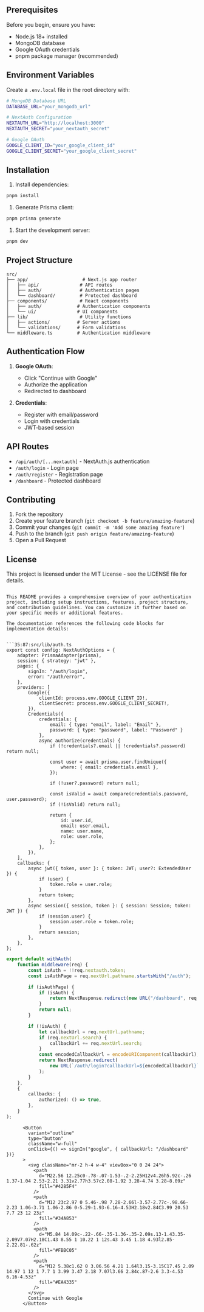 
## Prerequisites

Before you begin, ensure you have:

- Node.js 18+ installed
- MongoDB database
- Google OAuth credentials
- pnpm package manager (recommended)

## Environment Variables

Create a `.env.local` file in the root directory with:

```bash
# MongoDB Database URL
DATABASE_URL="your_mongodb_url"

# NextAuth Configuration
NEXTAUTH_URL="http://localhost:3000"
NEXTAUTH_SECRET="your_nextauth_secret"

# Google OAuth
GOOGLE_CLIENT_ID="your_google_client_id"
GOOGLE_CLIENT_SECRET="your_google_client_secret"
```

## Installation


1. Install dependencies:
```bash
pnpm install
```

1. Generate Prisma client:
```bash
pnpm prisma generate
```

1. Start the development server:
```bash
pnpm dev
```

## Project Structure

```
src/
├── app/                    # Next.js app router
│   ├── api/               # API routes
│   ├── auth/              # Authentication pages
│   └── dashboard/         # Protected dashboard
├── components/            # React components
│   ├── auth/             # Authentication components
│   └── ui/               # UI components
├── lib/                   # Utility functions
│   ├── actions/          # Server actions
│   └── validations/      # Form validations
└── middleware.ts         # Authentication middleware
```

## Authentication Flow

1. **Google OAuth**:
   - Click "Continue with Google"
   - Authorize the application
   - Redirected to dashboard

2. **Credentials**:
   - Register with email/password
   - Login with credentials
   - JWT-based session

## API Routes

- `/api/auth/[...nextauth]` - NextAuth.js authentication
- `/auth/login` - Login page
- `/auth/register` - Registration page
- `/dashboard` - Protected dashboard

## Contributing

1. Fork the repository
2. Create your feature branch (`git checkout -b feature/amazing-feature`)
3. Commit your changes (`git commit -m 'Add some amazing feature'`)
4. Push to the branch (`git push origin feature/amazing-feature`)
5. Open a Pull Request

## License

This project is licensed under the MIT License - see the LICENSE file for details.
```

This README provides a comprehensive overview of your authentication project, including setup instructions, features, project structure, and contribution guidelines. You can customize it further based on your specific needs or additional features.

The documentation references the following code blocks for implementation details:


```35:87:src/lib/auth.ts
export const config: NextAuthOptions = {
	adapter: PrismaAdapter(prisma),
	session: { strategy: "jwt" },
	pages: {
		signIn: "/auth/login",
		error: "/auth/error",
	},
	providers: [
		Google({
			clientId: process.env.GOOGLE_CLIENT_ID!,
			clientSecret: process.env.GOOGLE_CLIENT_SECRET!,
		}),
		Credentials({
			credentials: {
				email: { type: "email", label: "Email" },
				password: { type: "password", label: "Password" }
			},
			async authorize(credentials) {
				if (!credentials?.email || !credentials?.password) return null;

				const user = await prisma.user.findUnique({
					where: { email: credentials.email },
				});

				if (!user?.password) return null;

				const isValid = await compare(credentials.password, user.password);
				if (!isValid) return null;

				return {
					id: user.id,
					email: user.email,
					name: user.name,
					role: user.role,
				};
			},
		}),
	],
	callbacks: {
		async jwt({ token, user }: { token: JWT; user?: ExtendedUser }) {
			if (user) {
				token.role = user.role;
			}
			return token;
		},
		async session({ session, token }: { session: Session; token: JWT }) {
			if (session.user) {
				session.user.role = token.role;
			}
			return session;
		},
	},
};
```



```4:32:src/middleware.ts
export default withAuth(
	function middleware(req) {
		const isAuth = !!req.nextauth.token;
		const isAuthPage = req.nextUrl.pathname.startsWith("/auth");

		if (isAuthPage) {
			if (isAuth) {
				return NextResponse.redirect(new URL("/dashboard", req.url));
			}
			return null;
		}

		if (!isAuth) {
			let callbackUrl = req.nextUrl.pathname;
			if (req.nextUrl.search) {
				callbackUrl += req.nextUrl.search;
			}
			const encodedCallbackUrl = encodeURIComponent(callbackUrl);
			return NextResponse.redirect(
				new URL(`/auth/login?callbackUrl=${encodedCallbackUrl}`, req.url)
			);
		}
	},
	{
		callbacks: {
			authorized: () => true,
		},
	}
);
```



```106:131:src/components/auth/login-form.tsx
      <Button
        variant="outline"
        type="button"
        className="w-full"
        onClick={() => signIn("google", { callbackUrl: "/dashboard" })}
      >
        <svg className="mr-2 h-4 w-4" viewBox="0 0 24 24">
          <path
            d="M22.56 12.25c0-.78-.07-1.53-.2-2.25H12v4.26h5.92c-.26 1.37-1.04 2.53-2.21 3.31v2.77h3.57c2.08-1.92 3.28-4.74 3.28-8.09z"
            fill="#4285F4"
          />
          <path
            d="M12 23c2.97 0 5.46-.98 7.28-2.66l-3.57-2.77c-.98.66-2.23 1.06-3.71 1.06-2.86 0-5.29-1.93-6.16-4.53H2.18v2.84C3.99 20.53 7.7 23 12 23z"
            fill="#34A853"
          />
          <path
            d="M5.84 14.09c-.22-.66-.35-1.36-.35-2.09s.13-1.43.35-2.09V7.07H2.18C1.43 8.55 1 10.22 1 12s.43 3.45 1.18 4.93l2.85-2.22.81-.62z"
            fill="#FBBC05"
          />
          <path
            d="M12 5.38c1.62 0 3.06.56 4.21 1.64l3.15-3.15C17.45 2.09 14.97 1 12 1 7.7 1 3.99 3.47 2.18 7.07l3.66 2.84c.87-2.6 3.3-4.53 6.16-4.53z"
            fill="#EA4335"
          />
        </svg>
        Continue with Google
      </Button>
```

